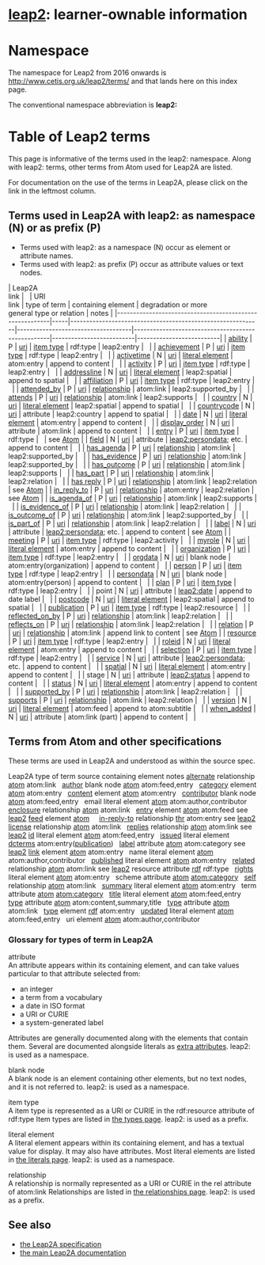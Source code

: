 [leap2](../index.html): learner-ownable information
===================================================

Namespace
=========

The namespace for Leap2 from 2016 onwards is http://www.cetis.org.uk/leap2/terms/ and that lands here on this index page.

The conventional namespace abbreviation is **leap2:**

Table of Leap2 terms
====================

This page is informative of the terms used in the leap2: namespace.
Along with leap2: terms, other terms from Atom used for Leap2A are listed.

For documentation on the use of the terms in Leap2A, please click on the link in the leftmost column.

Terms used in Leap2A with leap2: as namespace (N) or as prefix (P)
------------------------------------------------------------------

-   Terms used with leap2: as a namespace (N) occur as element or attribute names.
-   Terms used with leap2: as prefix (P) occur as attribute values or text nodes.

| Leap2A                                                  
 link                                                     |     | URI                                                        
                                                                 link                                                        | type of term                       | containing element                                | degradation or more      
                                                                                                                                                                                                                       general type or relation  | notes                    |
|---------------------------------------------------------|-----|------------------------------------------------------------|------------------------------------|---------------------------------------------------|--------------------------|--------------------------|
| [ability](ability)                                      | P   | [uri](http://www.cetis.org.uk/leap2/terms/ability)         | [item type](../a/types)            | rdf:type                                          | leap2:entry              |                          |
| [achievement](achievement)                              | P   | [uri](http://www.cetis.org.uk/leap2/terms/achievement)     | [item type](../a/types)            | rdf:type                                          | leap2:entry              |                          |
| [activetime](activetime)                                | N   | [uri](http://www.cetis.org.uk/leap2/terms/activetime)      | [literal element](../a/literals)   | atom:entry                                        | append to content        |                          |
| [activity](activity)                                    | P   | [uri](http://www.cetis.org.uk/leap2/terms/activity)        | [item type](../a/types)            | rdf:type                                          | leap2:entry              |                          |
| [addressline](../a/literals#addressline)                | N   | [uri](http://www.cetis.org.uk/leap2/terms/addressline)     | [literal element](../a/literals)   | leap2:spatial                                     | append to spatial        |                          |
| [affiliation](../a/types/affiliation)                   | P   | [uri](http://www.cetis.org.uk/leap2/terms/affiliation)     | [item type](../a/types)            | rdf:type                                          | leap2:entry              |                          |
| [attended\_by](../a/relationships#attended_by)          | P   | [uri](http://www.cetis.org.uk/leap2/terms/attended_by)     | [relationship](../a/relationships) | atom:link                                         | leap2:supported\_by      |                          |
| [attends](../a/relationships#attends)                   | P   | [uri](http://www.cetis.org.uk/leap2/terms/attends)         | [relationship](../a/relationships) | atom:link                                         | leap2:supports           |                          |
| [country](../a/literals#country)                        | N   | [uri](http://www.cetis.org.uk/leap2/terms/country)         | [literal element](../a/literals)   | leap2:spatial                                     | append to spatial        |                          |
| [countrycode](../a/literals#countrycode)                | N   | [uri](http://www.cetis.org.uk/leap2/terms/countrycode)     | attribute                          | leap2:country                                     | append to spatial        |                          |
| [date](../a/literals#date)                              | N   | [uri](http://www.cetis.org.uk/leap2/terms/date)            | [literal element](../a/literals)   | atom:entry                                        | append to content        |                          |
| [display\_order](../a/literals#display_order)           | N   | [uri](http://www.cetis.org.uk/leap2/terms/display_order)   | attribute                          | atom:link                                         | append to content        |                          |
| [entry](../a/types/entry)                               | P   | [uri](http://www.cetis.org.uk/leap2/terms/entry)           | [item type](../a/types)            | rdf:type                                          |                          | see [Atom](#atomentry)   |
| [field](../a/literals#field)                            | N   | [uri](http://www.cetis.org.uk/leap2/terms/field)           | attribute                          | [leap2:persondata](../a/specification#data); etc. | append to content        |                          |
| [has\_agenda](../a/relationships#has_agenda)            | P   | [uri](http://www.cetis.org.uk/leap2/terms/has_agenda)      | [relationship](../a/relationships) | atom:link                                         | leap2:supported\_by      |                          |
| [has\_evidence](../a/relationships#has_evidence)        | P   | [uri](http://www.cetis.org.uk/leap2/terms/has_evidence)    | [relationship](../a/relationships) | atom:link                                         | leap2:supported\_by      |                          |
| [has\_outcome](../a/relationships#has_outcome)          | P   | [uri](http://www.cetis.org.uk/leap2/terms/has_outcome)     | [relationship](../a/relationships) | atom:link                                         | leap2:supports           |                          |
| [has\_part](../a/relationships#has_part)                | P   | [uri](http://www.cetis.org.uk/leap2/terms/has_part)        | [relationship](../a/relationships) | atom:link                                         | leap2:relation           |                          |
| [has reply](../a/relationships#has_reply)               | P   | [uri](http://www.cetis.org.uk/leap2/terms/has_reply)       | [relationship](../a/relationships) | atom:link                                         | leap2:relation           | see [Atom](#replies)     |
| [in\_reply\_to](../a/relationships#in_reply_to)         | P   | [uri](http://www.cetis.org.uk/leap2/terms/in_reply_to)     | [relationship](../a/relationships) | atom:entry                                        | leap2:relation           | see [Atom](#in-reply-to) |
| [is\_agenda\_of](../a/relationships#is_agenda_of)       | P   | [uri](http://www.cetis.org.uk/leap2/terms/is_agenda_of)    | [relationship](../a/relationships) | atom:link                                         | leap2:supports           |                          |
| [is\_evidence\_of](../a/relationships#is_evidence_of)   | P   | [uri](http://www.cetis.org.uk/leap2/terms/is_evidence_of)  | [relationship](../a/relationships) | atom:link                                         | leap2:relation           |                          |
| [is\_outcome\_of](../a/relationships#is_outcome_of)     | P   | [uri](http://www.cetis.org.uk/leap2/terms/is_outcome_of)   | [relationship](../a/relationships) | atom:link                                         | leap2:supported\_by      |                          |
| [is\_part\_of](../a/relationships#is_part_of)           | P   | [uri](http://www.cetis.org.uk/leap2/terms/is_part_of)      | [relationship](../a/relationships) | atom:link                                         | leap2:relation           |                          |
| [label](../a/literals#label)                            | N   | [uri](http://www.cetis.org.uk/leap2/terms/label)           | attribute                          | [leap2:persondata](../a/specification#data); etc. | append to content        | see [Atom](#atomlabel)   |
| [meeting](../a/types/meeting)                           | P   | [uri](http://www.cetis.org.uk/leap2/terms/meeting)         | [item type](../a/types)            | rdf:type                                          | leap2:activity           |                          |
| [myrole](../a/literals#myrole)                          | N   | [uri](http://www.cetis.org.uk/leap2/terms/myrole)          | [literal element](../a/literals)   | atom:entry                                        | append to content        |                          |
| [organization](../a/types/organization)                 | P   | [uri](http://www.cetis.org.uk/leap2/terms/organization)    | [item type](../a/types)            | rdf:type                                          | leap2:entry              |                          |
| [orgdata](../a/specification#orgdata)                   | N   | [uri](http://www.cetis.org.uk/leap2/terms/orgdata)         | blank node                         | atom:entry(organization)                          | append to content        |                          |
| [person](../a/types/person)                             | P   | [uri](http://www.cetis.org.uk/leap2/terms/person)          | [item type](../a/types)            | rdf:type                                          | leap2:entry              |                          |
| [persondata](../a/specification#persondata)             | N   | [uri](http://www.cetis.org.uk/leap2/terms/persondata)      | blank node                         | atom:entry(person)                                | append to content        |                          |
| [plan](../a/types/plan)                                 | P   | [uri](http://www.cetis.org.uk/leap2/terms/plan)            | [item type](../a/types)            | rdf:type                                          | leap2:entry              |                          |
| point                                                   | N   | [uri](http://www.cetis.org.uk/leap2/terms/point)           | attribute                          | [leap2:date](../a/literals#date)                  | append to date label     |                          |
| [postcode](../a/literals#postcode)                      | N   | [uri](http://www.cetis.org.uk/leap2/terms/postcode)        | [literal element](../a/literals)   | leap2:spatial                                     | append to spatial        |                          |
| [publication](../a/types/publication)                   | P   | [uri](http://www.cetis.org.uk/leap2/terms/publication)     | [item type](../a/types)            | rdf:type                                          | leap2:resource           |                          |
| [reflected\_on\_by](../a/relationships#reflected_on_by) | P   | [uri](http://www.cetis.org.uk/leap2/terms/reflected_on_by) | [relationship](../a/relationships) | atom:link                                         | leap2:relation           |                          |
| [reflects\_on](../a/relationships#reflects_on)          | P   | [uri](http://www.cetis.org.uk/leap2/terms/reflects_on)     | [relationship](../a/relationships) | atom:link                                         | leap2:relation           |                          |
| [relation](../a/relationships#relation)                 | P   | [uri](http://www.cetis.org.uk/leap2/terms/relation)        | [relationship](../a/relationships) | atom:link                                         | append link to content   | see [Atom](#related)     |
| [resource](../a/types/resource)                         | P   | [uri](http://www.cetis.org.uk/leap2/terms/resource)        | [item type](../a/types)            | rdf:type                                          | leap2:entry              |                          |
| [roleid](../a/literals#roleid)                          | N   | [uri](http://www.cetis.org.uk/leap2/terms/roleid)          | [literal element](../a/literals)   | atom:entry                                        | append to content        |                          |
| [selection](../a/types/selection)                       | P   | [uri](http://www.cetis.org.uk/leap2/terms/selection)       | [item type](../a/types)            | rdf:type                                          | leap2:entry              |                          |
| [service](../a/literals#service)                        | N   | [uri](http://www.cetis.org.uk/leap2/terms/service)         | attribute                          | [leap2:persondata](../a/specification#data); etc. | append to content        |                          |
| [spatial](../a/literals#spatial)                        | N   | [uri](http://www.cetis.org.uk/leap2/terms/spatial)         | [literal element](../a/literals)   | atom:entry                                        | append to content        |                          |
| stage                                                   | N   | [uri](http://www.cetis.org.uk/leap2/terms/stage)           | attribute                          | [leap2:status](../a/literals#status)              | append to content        |                          |
| [status](../a/literals#status)                          | N   | [uri](http://www.cetis.org.uk/leap2/terms/status)          | [literal element](../a/literals)   | atom:entry                                        | append to content        |                          |
| [supported\_by](../a/relationships#supported_by)        | P   | [uri](http://www.cetis.org.uk/leap2/terms/supported_by)    | [relationship](../a/relationships) | atom:link                                         | leap2:relation           |                          |
| [supports](../a/relationships#supports)                 | P   | [uri](http://www.cetis.org.uk/leap2/terms/supports)        | [relationship](../a/relationships) | atom:link                                         | leap2:relation           |                          |
| [version](../a/literals#version)                        | N   | [uri](http://www.cetis.org.uk/leap2/terms/version)         | [literal element](../a/literals)   | atom:feed                                         | append to atom:subtitle  |                          |
| [when\_added](../a/literals#when_added)                 | N   | [uri](http://www.cetis.org.uk/leap2/terms/when_added)      | attribute                          | atom:link (part)                                  | append to content        |                          |

Terms from Atom and other specifications
----------------------------------------

These terms are used in Leap2A and understood as within the source spec.

Leap2A
type of term
source
containing element
notes
[alternate](../a/relationships#alternate)
relationship
[atom](http://tools.ietf.org/html/rfc4287#page-22)
atom:link
 
[author](../a/relationships#author)
blank node
[atom](http://tools.ietf.org/html/rfc4287#section-4.2.1)
atom:feed,entry
 
[category](../a/categories)
element
[atom](http://tools.ietf.org/html/rfc4287#section-4.2.2)
atom:entry
 
[content](../a/literals#content_or_description)
element
[atom](http://tools.ietf.org/html/rfc4287#section-4.1.3)
atom:entry
 
[contributor](../a/relationships#contributor)
blank node
[atom](http://tools.ietf.org/html/rfc4287#section-4.2.3)
atom:feed,entry
 
email
literal element
[atom](http://tools.ietf.org/html/rfc4287#section-3.2.3)
atom:author,contributor
 
[enclosure](../a/relationships#enclosure)
relationship
[atom](http://tools.ietf.org/html/rfc4287#page-22)
atom:link
 
[entry](../a/types/entry)
element
[atom](http://tools.ietf.org/html/rfc4287#section-4.1.2)
atom:feed
see [leap2](#entry)
[feed](../a/introduction#feed)
element
[atom](http://tools.ietf.org/html/rfc4287#section-4.1.1)
 
 
[in-reply-to](../a/relationships#in_reply_to)
relationship
[thr](http://tools.ietf.org/html/rfc4685#section-3)
atom:entry
see [leap2](#in_reply_to)
[license](../a/relationships#license)
relationship
[atom](http://tools.ietf.org/html/rfc4946)
atom:link
 
[replies](../a/relationships#has_reply)
relationship
[atom](http://tools.ietf.org/html/rfc4685#section-4)
atom:link
see [leap2](#has_reply)
[id](../a/literals#id)
literal element
[atom](http://tools.ietf.org/html/rfc4287#section-4.2.6)
atom:feed,entry
 
[issued](../a/literals#official_publication_date)
literal element
[dcterms](http://dublincore.org/documents/dcmi-terms/#terms-issued)
atom:entry([publication](#publication))
 
[label](../a/literals#label)
attribute
[atom](http://tools.ietf.org/html/rfc4287#section-4.2.2.3)
atom:category
see [leap2](#label)
[link](../a/relationships)
element
[atom](http://tools.ietf.org/html/rfc4287#section-4.2.7)
atom:entry
 
name
literal element
[atom](http://tools.ietf.org/html/rfc4287#section-3.2.1)
atom:author,contributor
 
[published](../a/literals#published)
literal element
[atom](http://tools.ietf.org/html/rfc4287#section-4.2.9)
atom:entry
 
[related](../a/relationships#relation)
relationship
[atom](http://tools.ietf.org/html/rfc4287#page-22)
atom:link
see [leap2](#relation)
resource
attribute
[rdf](http://www.w3.org/TR/rdf-schema/)
rdf:type
 
[rights](../a/literals#rights)
literal element
[atom](http://tools.ietf.org/html/rfc4287#section-4.2.10)
atom:entry
 
scheme
attribute
[atom](http://tools.ietf.org/html/rfc4287#section-4.2.2)
[atom:category](../a/categories)
 
[self](../a/relationships#selfid)
relationship
[atom](http://tools.ietf.org/html/rfc4287#page-22)
atom:link
 
[summary](../a/literals#summary)
literal element
[atom](http://tools.ietf.org/html/rfc4287#section-4.2.13)
atom:entry
 
term
attribute
[atom](http://tools.ietf.org/html/rfc4287#section-4.2.2.1)
[atom:category](../a/categories)
 
[title](../a/literals#title)
literal element
[atom](http://tools.ietf.org/html/rfc4287#section-4.2.14)
atom:feed,entry
 
[type](../a/literals#content_or_description)
attribute
[atom](http://tools.ietf.org/html/rfc4287#section-3.1.1)
atom:content,summary,title
 
[type](../a/relationships)
attribute
[atom](http://tools.ietf.org/html/rfc4287#section-4.2.7.3)
atom:link
 
[type](../a/types)
element
[rdf](http://www.w3.org/TR/rdf-schema/#ch_type)
atom:entry
 
[updated](../a/literals#updated)
literal element
[atom](http://tools.ietf.org/html/rfc4287#section-4.2.15)
atom:feed,entry
 
uri
element
[atom](http://tools.ietf.org/html/rfc4287#section-3.2.2)
atom:author,contributor
 
### Glossary for types of term in Leap2A

attribute  
An attribute appears within its containing element, and can take values particular to that attribute selected from:

-   an integer
-   a term from a vocabulary
-   a date in ISO format
-   a URI or CURIE
-   a system-generated label

Attributes are generally documented along with the elements that contain them.
Several are documented alongside literals as [extra attributes](../a/literals#Extra_attributes).
leap2: is used as a namespace.

blank node  
A blank node is an element containing other elements, but no text nodes, and it is not referred to.
leap2: is used as a namespace.

item type  
A item type is represented as a URI or CURIE in the rdf:resource attribute of rdf:type
Item types are listed in [the types page](../a/types).
leap2: is used as a prefix.

literal element  
A literal element appears within its containing element, and has a textual value for display.
It may also have attributes. Most literal elements are listed in [the literals page](../a/literals).
leap2: is used as a namespace.

relationship  
A relationship is normally represented as a URI or CURIE in the rel attribute of atom:link
Relationships are listed in [the relationships page](../a/relationships).
leap2: is used as a prefix.

See also
--------

-   [the Leap2A specification](../a/specification)
-   [the main Leap2A documentation](../a/)


